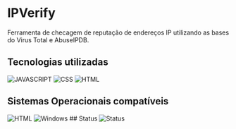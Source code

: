 # IPVerify
Ferramenta de checagem de reputação de endereços IP utilizando as bases do Virus Total e AbuseIPDB.

## Tecnologias utilizadas
<div>
 <img alt="JAVASCRIPT" src="https://img.shields.io/badge/Javascript-F2C12E?style=for-the-badge&logo=javascript&logoColor=white">
 <img alt="CSS" src="https://img.shields.io/badge/CSS-8DB700?style=for-the-badge&logo=CSS3&logoColor=white">
 <img alt="HTML" src="https://img.shields.io/badge/HTML-FA7DA1?style=for-the-badge&logo=HTML5&logoColor=white">
 </div>
 
## Sistemas Operacionais compatíveis 
 <img alt="HTML" src="https://img.shields.io/badge/Linux-6A5ACD?style=for-the-badge&logo=Linux&logoColor=white">
 <img alt="Windows" src="https://img.shields.io/badge/Windows-008000?style=for-the-badge&logo=Windows&logoColor=white">
 ## Status
<img alt="Status" src="https://img.shields.io/badge/In%20Progress-eead2d?style=for-the-badge">
